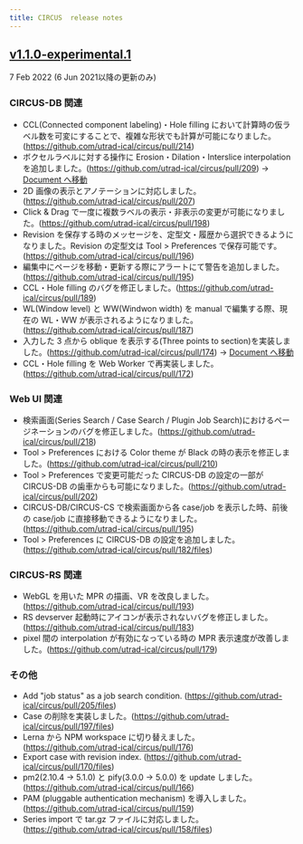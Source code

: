 ```yaml
---
title: CIRCUS  release notes
---
```


## [v1.1.0-experimental.1](https://hub.docker.com/layers/circuscad/circus/1.1.0-experimental.1/images/sha256-f34b1a30eb6c951851d8e356b6f16583a13f8201fe8a1fd91f75eaf341a7ddea?context=explore)

7 Feb 2022 (6 Jun 2021以降の更新のみ)

### CIRCUS-DB 関連

- CCL(Connected component labeling)・Hole filling において計算時の仮ラベル数を可変にすることで、複雑な形状でも計算が可能になりました。(https://github.com/utrad-ical/circus/pull/214)
- ボクセルラベルに対する操作に Erosion・Dilation・Interslice interpolation を追加しました。(https://github.com/utrad-ical/circus/pull/209) -> [Document へ移動](../users/case-detail#mathematical-morphology)
- 2D 画像の表示とアノテーションに対応しました。(https://github.com/utrad-ical/circus/pull/207)
- Click & Drag で一度に複数ラベルの表示・非表示の変更が可能になりました。(https://github.com/utrad-ical/circus/pull/198)
- Revision を保存する時のメッセージを、定型文・履歴から選択できるようになりました。Revision の定型文は Tool > Preferences で保存可能です。(https://github.com/utrad-ical/circus/pull/196)
- 編集中にページを移動・更新する際にアラートにて警告を追加しました。(https://github.com/utrad-ical/circus/pull/195)
- CCL・Hole filling のバグを修正しました。(https://github.com/utrad-ical/circus/pull/189)
- WL(Window level) と WW(Windwon width) を manual で編集する際、現在の WL・WW が表示されるようになりました。(https://github.com/utrad-ical/circus/pull/187)
- 入力した 3 点から oblique を表示する(Three points to section)を実装しました。(https://github.com/utrad-ical/circus/pull/174) -> [Document へ移動](../users/case-detail#oblique-断面の自動生成)
- CCL・Hole filling を Web Worker で再実装しました。(https://github.com/utrad-ical/circus/pull/172)

### Web UI 関連

- 検索画面(Series Search / Case Search / Plugin Job Search)におけるページネーションのバグを修正しました。(https://github.com/utrad-ical/circus/pull/218)
- Tool > Preferences における Color theme が Black の時の表示を修正しました。(https://github.com/utrad-ical/circus/pull/210)
- Tool > Preferences で変更可能だった CIRCUS-DB の設定の一部が CIRCUS-DB の歯車からも可能になりました。(https://github.com/utrad-ical/circus/pull/202)
- CIRCUS-DB/CIRCUS-CS で検索画面から各 case/job を表示した時、前後の case/job に直接移動できるようになりました。(https://github.com/utrad-ical/circus/pull/195)
- Tool > Preferences に CIRCUS-DB の設定を追加しました。(https://github.com/utrad-ical/circus/pull/182/files)

### CIRCUS-RS 関連

- WebGL を用いた MPR の描画、VR を改良しました。(https://github.com/utrad-ical/circus/pull/193)
- RS devserver 起動時にアイコンが表示されないバグを修正しました。(https://github.com/utrad-ical/circus/pull/183)
- pixel 間の interpolation が有効になっている時の MPR 表示速度が改善しました。(https://github.com/utrad-ical/circus/pull/179)

### その他

- Add "job status" as a job search condition. (https://github.com/utrad-ical/circus/pull/205/files)
- Case の削除を実装しました。(https://github.com/utrad-ical/circus/pull/197/files)
- Lerna から NPM workspace に切り替えました。(https://github.com/utrad-ical/circus/pull/176)
- Export case with revision index. (https://github.com/utrad-ical/circus/pull/170/files)
- pm2(2.10.4 → 5.1.0) と pify(3.0.0 → 5.0.0) を update しました。(https://github.com/utrad-ical/circus/pull/166)
- PAM (pluggable authentication mechanism) を導入しました。(https://github.com/utrad-ical/circus/pull/159)
- Series import で tar.gz ファイルに対応しました。(https://github.com/utrad-ical/circus/pull/158/files)
